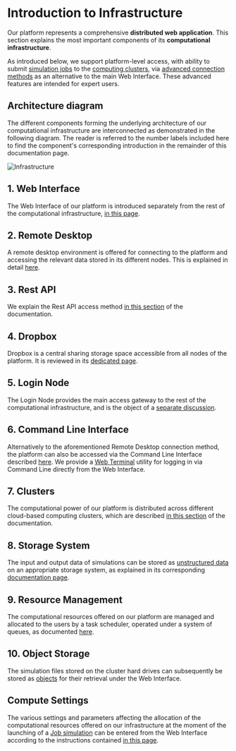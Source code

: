 # Introduction to Infrastructure

Our platform represents a comprehensive **distributed web application**. This section explains the most important components of its **computational infrastructure**.

As introduced below, we support platform-level access, with ability to submit [simulation jobs](../jobs-cli/overview.md) to the [computing clusters](clusters/overview.md), via [advanced connection methods](../remote-connection/overview.md) as an alternative to the main Web Interface. These advanced features are intended for expert users.

## Architecture diagram 

The different components forming the underlying architecture of our computational infrastructure are interconnected as demonstrated in the following diagram. The reader is referred to the number labels included here to find the component's corresponding introduction in the remainder of this documentation page.

![Infrastructure](/images/Infrastructure.png "Infrastructure")

## 1. Web Interface

The Web Interface of our platform is introduced separately from the rest of the computational infrastructure, [in this page](../ui/overview.md).

## 2. Remote Desktop

A remote desktop environment is offered for connecting to the platform and accessing the relevant data stored in its different nodes. This is explained in detail [here](../remote-connection/remote-desktop.md).

## 3. Rest API

We explain the Rest API access method [in this section](../rest-api/overview.md) of the documentation.

## 4. Dropbox

Dropbox is a central sharing storage space accessible from all nodes of the platform. It is reviewed in its [dedicated page](../data-in-objectstorage/dropbox.md).

## 5. Login Node

The Login Node provides the main access gateway to the rest of the computational infrastructure, and is the object of a [separate discussion](login/overview.md).

## 6. Command Line Interface

Alternatively to the aforementioned Remote Desktop connection method, the platform can also be accessed via the Command Line Interface described [here](../cli/overview.md). We provide a [Web Terminal](../remote-connection/web-terminal.md) utility for logging in via Command Line directly from the Web Interface.

## 7. Clusters

The computational power of our platform is distributed across different cloud-based computing clusters, which are described [in this section](clusters/overview.md) of the documentation. 

## 8. Storage System

The input and output data of simulations can be stored as [unstructured data](../data-on-disk/overview.md) on an appropriate storage system, as explained in its corresponding [documentation page](storage.md).

## 9. Resource Management

The computational resources offered on our platform are managed and allocated to the users by a task scheduler, operated under a system of queues, as documented [here](resource/overview.md).

## 10. Object Storage

The simulation files stored on the cluster hard drives can subsequently be stored as [objects](../data-in-objectstorage/overview.md) for their retrieval under the Web Interface. 

## Compute Settings

The various settings and parameters affecting the allocation of the computational resources offered on our infrastructure at the moment of the launching of a [Job simulation](../jobs/overview.md) can be entered from the Web Interface according to the instructions contained [in this page](compute-settings/ui.md).
